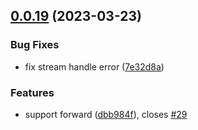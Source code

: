 ## [0.0.19](https://github.com/lisiur/askai/compare/v0.0.18...v0.0.19) (2023-03-23)


### Bug Fixes

* fix stream handle error ([7e32d8a](https://github.com/lisiur/askai/commit/7e32d8ac6d97c62319706cdefdb0ba2090936c89))


### Features

* support forward ([dbb984f](https://github.com/lisiur/askai/commit/dbb984f65d2ad3b5d13105c394fe5a47efdde124)), closes [#29](https://github.com/lisiur/askai/issues/29)